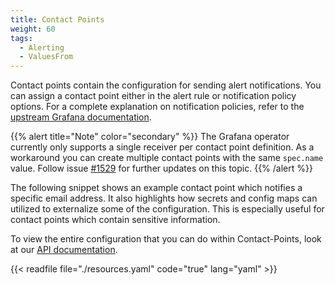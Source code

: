 ```yaml
---
title: Contact Points
weight: 60
tags:
  - Alerting
  - ValuesFrom
---
```


Contact points contain the configuration for sending alert notifications. You can assign a contact point either in the alert rule or notification policy options.
For a complete explanation on notification policies, refer to the [upstream Grafana documentation](https://grafana.com/docs/grafana/latest/alerting/fundamentals/notifications/contact-points/).

{{% alert title="Note" color="secondary" %}}
The Grafana operator currently only supports a single receiver per contact point definition.
As a workaround you can create multiple contact points with the same `spec.name` value.
Follow issue [#1529](https://github.com/grafana/grafana-operator/issues/1529) for further updates on this topic.
{{% /alert %}}

The following snippet shows an example contact point which notifies a specific email address.
It also highlights how secrets and config maps can utilized to externalize some of the configuration.
This is especially useful for contact points which contain sensitive information.

To view the entire configuration that you can do within Contact-Points, look at our [API documentation](/docs/api/#grafanacontactpointspec).

{{< readfile file="./resources.yaml" code="true" lang="yaml" >}}
